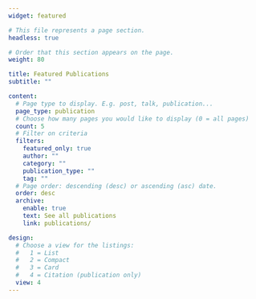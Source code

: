 ```yaml
---
widget: featured

# This file represents a page section.
headless: true

# Order that this section appears on the page.
weight: 80

title: Featured Publications
subtitle: ""

content:
  # Page type to display. E.g. post, talk, publication...
  page_type: publication
  # Choose how many pages you would like to display (0 = all pages)
  count: 5
  # Filter on criteria
  filters:
    featured_only: true
    author: ""
    category: ""
    publication_type: ""
    tag: ""
  # Page order: descending (desc) or ascending (asc) date.
  order: desc
  archive:
    enable: true
    text: See all publications
    link: publications/

design:
  # Choose a view for the listings:
  #   1 = List
  #   2 = Compact
  #   3 = Card
  #   4 = Citation (publication only)
  view: 4
---
```

